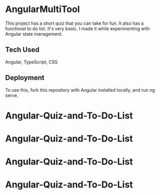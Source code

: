 # AngularMultiTool

This project has a short quiz that you can take for fun. It also has a functional to do list. It's very basic. I made it while experimenting with Angular state management. 

## Tech Used

Angular, TypeScript, CSS

## Deployment

To use this, fork this repository with Angular installed locally, and run ng serve. 
# Angular-Quiz-and-To-Do-List
# Angular-Quiz-and-To-Do-List
# Angular-Quiz-and-To-Do-List
# Angular-Quiz-and-To-Do-List
